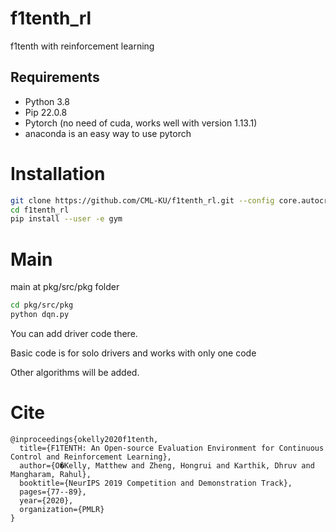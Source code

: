 # f1tenth_rl
 f1tenth with reinforcement learning 

## Requirements
* Python 3.8
* Pip 22.0.8
* Pytorch (no need of cuda, works well with version 1.13.1)
* anaconda is an easy way to use pytorch 

# Installation
```bash
git clone https://github.com/CML-KU/f1tenth_rl.git --config core.autocrlf=input
cd f1tenth_rl
pip install --user -e gym
```

# Main
main at pkg/src/pkg folder
```bash
cd pkg/src/pkg
python dqn.py
```

You can add driver code there.

Basic code is for solo drivers and works with only one code

Other algorithms will be added.

# Cite

```
@inproceedings{okelly2020f1tenth,
  title={F1TENTH: An Open-source Evaluation Environment for Continuous Control and Reinforcement Learning},
  author={O�Kelly, Matthew and Zheng, Hongrui and Karthik, Dhruv and Mangharam, Rahul},
  booktitle={NeurIPS 2019 Competition and Demonstration Track},
  pages={77--89},
  year={2020},
  organization={PMLR}
}
```
